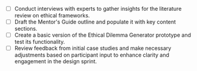 - [ ] Conduct interviews with experts to gather insights for the literature review on ethical frameworks.
- [ ] Draft the Mentor's Guide outline and populate it with key content sections.
- [ ] Create a basic version of the Ethical Dilemma Generator prototype and test its functionality.
- [ ] Review feedback from initial case studies and make necessary adjustments based on participant input to enhance clarity and engagement in the design sprint.